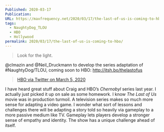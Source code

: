 ```yaml
---
Published: 2020-03-17
Publication: 
URL: https://maxfrequency.net/2020/03/17/the-last-of-us-is-coming-to-hbo/
tags:
  - NaughtyDog_TLOU
  - HBO
  - Hollywood
permalink: 2020/03/17/the-last-of-us-is-coming-to-hbo/
---
```

>Look for the light.
>
@clmazin and @Neil_Druckmann to develop the series adaptation of #NaughtyDog/TLOU, coming soon to HBO: http://itsh.bo/thelastofus
>[HBO via Twitter on March 5, 2020](https://twitter.com/HBO/status/1235619786278572032)

I have heard great stuff about Craig and HBO’s *Chernobyl* series last year. I actually just picked it up on sale as some homework. I know *The Last of Us* movie was in production turmoil. A television series makes so much more sense for adapting a video game. I wonder what sort of lessons and challenges there will be adapting a story told so heavily via gameplay to a more passive medium like TV. Gameplay lets players develop a stronger sense of empathy and identity. The show has a unique challenge ahead of itself.